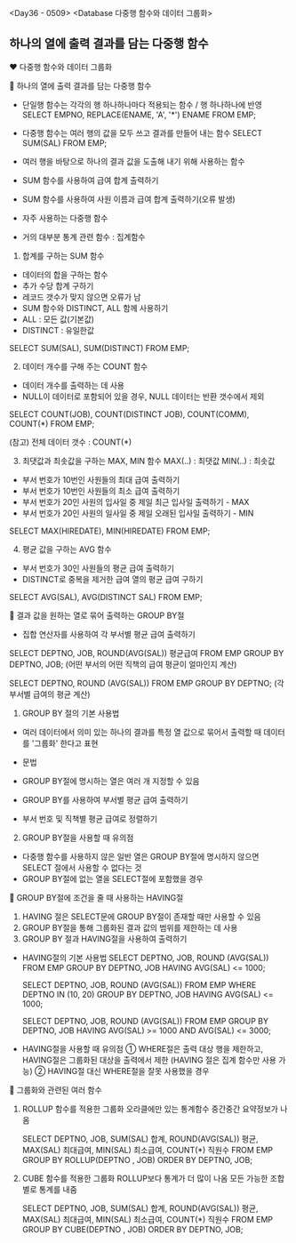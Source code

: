 <Day36 - 0509>
<Database 다중행 함수와 데이터 그룹화>

## 하나의 열에 출력 결과를 담는 다중행 함수

❤️ 다중행 함수와 데이터 그룹화

🤍 하나의 열에 출력 결과를 담는 다중행 함수

- 단일행 함수는 각각의 행 하나하나마다 적용되는 함수 / 행 하나하나에 반영
  SELECT EMPNO, REPLACE(ENAME, 'A', '\*') ENAME FROM EMP;
- 다중행 함수는 여러 행의 값을 모두 쓰고 결과를 만들어 내는 함수
  SELECT SUM(SAL) FROM EMP;

- 여러 행을 바탕으로 하나의 결과 값을 도출해 내기 위해 사용하는 함수
- SUM 함수를 사용하여 급여 합계 출력하기
- SUM 함수를 사용하여 사원 이름과 급여 합계 출력하기(오류 발생)
- 자주 사용하는 다중행 함수
- 거의 대부분 통계 관련 함수 : 집계함수

1. 합계를 구하는 SUM 함수

- 데이터의 합을 구하는 함수
- 추가 수당 합계 구하기
- 레코드 갯수가 맞지 않으면 오류가 남
- SUM 함수와 DISTINCT, ALL 함께 사용하기
- ALL : 모든 값(기본값)
- DISTINCT : 유일한값

SELECT SUM(SAL), SUM(DISTINCT) FROM EMP;

2. 데이터 개수를 구해 주는 COUNT 함수

- 데이터 개수를 출력하는 데 사용
- NULL이 데이터로 포함되어 있을 경우, NULL 데이터는 반환 갯수에서 제외

SELECT COUNT(JOB), COUNT(DISTINCT JOB), COUNT(COMM),
COUNT(\*)
FROM EMP;

(참고)
전체 데이터 갯수 : COUNT(\*)

3. 최댓값과 최솟값을 구하는 MAX, MIN 함수
   MAX(..) : 최댓값
   MIN(..) : 최솟값

- 부서 번호가 10번인 사원들의 최대 급여 출력하기
- 부서 번호가 10번인 사원들의 최소 급여 출력하기
- 부서 번호가 20인 사원의 입사일 중 제일 최근 입사일 출력하기 - MAX
- 부서 번호가 20인 사원의 일사일 중 제일 오래된 입사일 출력하기 - MIN

SELECT MAX(HIREDATE), MIN(HIREDATE) FROM EMP;

4. 평균 값을 구하는 AVG 함수

- 부서 번호가 30인 사원들의 평균 급여 출력하기
- DISTINCT로 중복을 제거한 급여 열의 평균 급여 구하기

SELECT AVG(SAL), AVG(DISTINCT SAL) FROM EMP;

🤍 결과 값을 원하는 열로 묶어 출력하는 GROUP BY절

- 집합 연산자를 사용하여 각 부서별 평균 급여 출력하기

SELECT DEPTNO, JOB, ROUND(AVG(SAL)) 평균급여 FROM EMP GROUP BY DEPTNO, JOB;
(어떤 부서의 어떤 직책의 급여 평균이 얼마인지 계산)

SELECT DEPTNO, ROUND (AVG(SAL)) FROM EMP GROUP BY DEPTNO;
(각 부서별 급여의 평균 계산)

1. GROUP BY 절의 기본 사용법

- 여러 데이터에서 의미 있는 하나의 결과를 특정 열 값으로 묶어서 출력할 때 데이터를 '그룹화' 한다고 표현

- 문법
- GROUP BY절에 명시하는 열은 여러 개 지정할 수 있음
- GROUP BY를 사용하여 부서별 평균 급여 출력하기
- 부서 번호 및 직책별 평균 급여로 정렬하기

2. GROUP BY절을 사용할 때 유의점

- 다중행 함수를 사용하지 않은 일반 열은 GROUP BY절에 명시하지 않으면 SELECT 절에서 사용할 수 없다는 것
- GROUP BY절에 없는 열을 SELECT절에 포함했을 경우

🤍 GROUP BY절에 조건을 줄 때 사용하는 HAVING절

1. HAVING 절은 SELECT문에 GROUP BY절이 존재할 때만 사용할 수 있음
2. GROUP BY절을 통해 그룹화된 결과 값의 범위를 제한하는 데 사용
3. GROUP BY 절과 HAVING절을 사용하여 출력하기

- HAVING절의 기본 사용법
  SELECT DEPTNO, JOB, ROUND (AVG(SAL))
  FROM EMP
  GROUP BY DEPTNO, JOB
  HAVING AVG(SAL) <= 1000;

  SELECT DEPTNO, JOB, ROUND (AVG(SAL))
  FROM EMP
  WHERE DEPTNO IN (10, 20)
  GROUP BY DEPTNO, JOB
  HAVING AVG(SAL) <= 1000;

  SELECT DEPTNO, JOB, ROUND (AVG(SAL))
  FROM EMP
  GROUP BY DEPTNO, JOB
  HAVING AVG(SAL) >= 1000 AND AVG(SAL) <= 3000;

- HAVING절을 사용할 때 유의점
  ① WHERE절은 출력 대상 행을 제한하고, HAVING절은 그룹화된 대상을 출력에서 제한 (HAVING 절은 집계 함수만 사용 가능)
  ② HAVING절 대신 WHERE절을 잘못 사용했을 경우

🤍 그룹화와 관련된 여러 함수

1. ROLLUP 함수를 적용한 그룹화
   오라클에만 있는 통계함수
   중간중간 요약정보가 나옴

   SELECT DEPTNO, JOB,
   SUM(SAL) 합계,
   ROUND(AVG(SAL)) 평균,
   MAX(SAL) 최대급여,
   MIN(SAL) 최소급여,
   COUNT(\*) 직원수
   FROM EMP GROUP BY ROLLUP(DEPTNO , JOB) ORDER BY DEPTNO, JOB;

2. CUBE 함수를 적용한 그룹화
   ROLLUP보다 통계가 더 많이 나옴
   모든 가능한 조합별로 통계를 내줌

   SELECT DEPTNO, JOB,
   SUM(SAL) 합계,
   ROUND(AVG(SAL)) 평균,
   MAX(SAL) 최대급여,
   MIN(SAL) 최소급여,
   COUNT(\*) 직원수
   FROM EMP GROUP BY CUBE(DEPTNO , JOB) ORDER BY DEPTNO, JOB;
